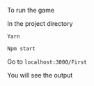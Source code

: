 To run the game 

In the project directory 

```Yarn``` 

```Npm start ```

Go to ```localhost:3000/First```  

You will see the output 
